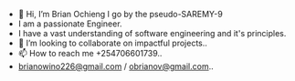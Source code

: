 - 👋 Hi, I’m Brian Ochieng
I go by the pseudo-SAREMY-9
- I am a passionate Engineer.
- I have a vast understanding of software engineering and it's principles.
- 💞️ I’m looking to collaborate on impactful projects..
- 📫 How to reach me +254706601739..
- brianowino226@gmail.com / obrianov@gmail.com..

<!---
SAREMY-9/SAREMY-9 is a ✨ special ✨ repository because its `README.md` (this file) appears on your GitHub profile.
You can click the Preview link to take a look at your changes.
--->
